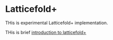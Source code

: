 # Latticefold+

THis is experimental Latticefold+ implementation.

THis is brief [introduction to latticefold+](https://hackmd.io/vM0_xErKQAS2_RC1QRMUTw)